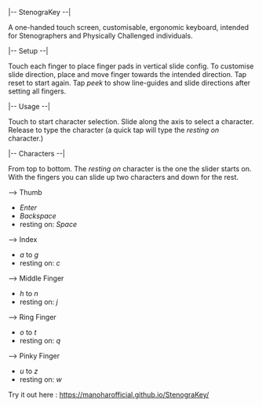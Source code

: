 |-- StenograKey --|

A one-handed touch screen, customisable, ergonomic keyboard, intended for Stenographers and Physically Challenged individuals.


|-- Setup --|

Touch each finger to place finger pads in vertical slide config. To customise slide direction, place and move finger towards the intended direction. 
Tap reset to start again. Tap *peek* to show line-guides and slide directions after setting all fingers.

|-- Usage --|

Touch to start character selection. Slide along the axis to select a character. Release to type the character (a quick tap will type the *resting on* character.)


|-- Characters --|

From top to bottom. The *resting on* character is the one the slider starts on. With the fingers you can slide up two characters and down for the rest.

--> Thumb

- *Enter*
- *Backspace*
- resting on: *Space*



--> Index

- *a* to *g*
- resting on: *c*



--> Middle Finger

- *h* to *n*
- resting on: *j*



--> Ring Finger

- *o* to *t*
- resting on: *q*



--> Pinky Finger

- *u* to *z*
- resting on: *w*

Try it out here : https://manoharofficial.github.io/StenograKey/

